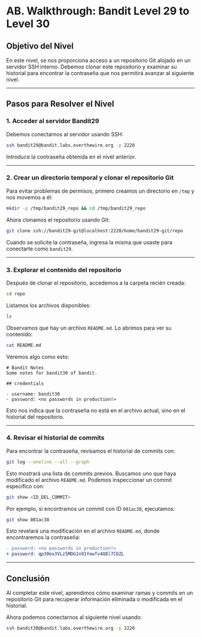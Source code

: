 # AB. Walkthrough: Bandit Level 29 to Level 30

## Objetivo del Nivel

En este nivel, se nos proporciona acceso a un repositorio Git alojado en un servidor SSH interno. Debemos clonar este repositorio y examinar su historial para encontrar la contraseña que nos permitirá avanzar al siguiente nivel.

---

## Pasos para Resolver el Nivel

### 1. Acceder al servidor Bandit29

Debemos conectarnos al servidor usando SSH:

```bash
ssh bandit29@bandit.labs.overthewire.org -p 2220
```

Introduce la contraseña obtenida en el nivel anterior.

---

### 2. Crear un directorio temporal y clonar el repositorio Git

Para evitar problemas de permisos, primero creamos un directorio en `/tmp` y nos movemos a él:

```bash
mkdir -p /tmp/bandit29_repo && cd /tmp/bandit29_repo
```

Ahora clonamos el repositorio usando Git:

```bash
git clone ssh://bandit29-git@localhost:2220/home/bandit29-git/repo
```

Cuando se solicite la contraseña, ingresa la misma que usaste para conectarte como `bandit29`.

---

### 3. Explorar el contenido del repositorio

Después de clonar el repositorio, accedemos a la carpeta recién creada:

```bash
cd repo
```

Listamos los archivos disponibles:

```bash
ls
```

Observamos que hay un archivo `README.md`. Lo abrimos para ver su contenido:

```bash
cat README.md
```

Veremos algo como esto:

```plaintext
# Bandit Notes
Some notes for bandit30 of bandit.

## credentials

- username: bandit30
- password: <no passwords in production!>
```

Esto nos indica que la contraseña no está en el archivo actual, sino en el historial del repositorio.

---

### 4. Revisar el historial de commits

Para encontrar la contraseña, revisamos el historial de commits con:

```bash
git log --oneline --all --graph
```

Esto mostrará una lista de commits previos. Buscamos uno que haya modificado el archivo `README.md`. Podemos inspeccionar un commit específico con:

```bash
git show <ID_DEL_COMMIT>
```

Por ejemplo, si encontramos un commit con ID `081ac38`, ejecutamos:

```bash
git show 081ac38
```

Esto revelará una modificación en el archivo `README.md`, donde encontraremos la contraseña:

```diff
- password: <no passwords in production!>
+ password: qp30ex3VLz5MDG1n91YowTv4Q8l7CDZL
```

---

## Conclusión

Al completar este nivel, aprendimos cómo examinar ramas y commits en un repositorio Git para recuperar información eliminada o modificada en el historial.

Ahora podemos conectarnos al siguiente nivel usando:

```bash
ssh bandit30@bandit.labs.overthewire.org -p 2220
```

